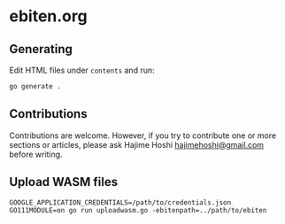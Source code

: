 # ebiten.org

## Generating

Edit HTML files under `contents` and run:

```sh
go generate .
```

## Contributions

Contributions are welcome. However, if you try to contribute one or more sections or articles, please ask Hajime Hoshi <hajimehoshi@gmail.com> before writing.

## Upload WASM files

```
GOOGLE_APPLICATION_CREDENTIALS=/path/to/credentials.json GO111MODULE=on go run uploadwasm.go -ebitenpath=../path/to/ebiten
```
